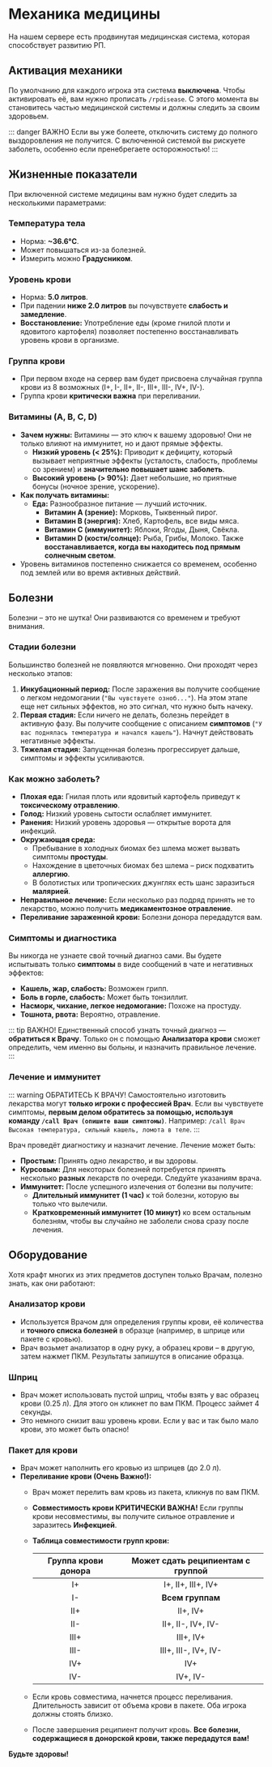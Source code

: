# Механика медицины

На нашем сервере есть продвинутая медицинская система, которая способствует развитию РП.

## Активация механики

По умолчанию для каждого игрока эта система **выключена**.
Чтобы активировать её, вам нужно прописать `/rpdisease`. С этого момента вы становитесь частью медицинской системы и должны следить за своим здоровьем.

::: danger ВАЖНО
Если вы уже болеете, отключить систему до полного выздоровления не получится. С включенной системой вы рискуете заболеть, особенно если пренебрегаете осторожностью!
:::

## Жизненные показатели

При включенной системе медицины вам нужно будет следить за несколькими параметрами:

### Температура тела
*   Норма: **~36.6°C**.
*   Может повышаться из-за болезней.
*   Измерить можно **Градусником**.

### Уровень крови
*   Норма: **5.0 литров**.
*   При падении **ниже 2.0 литров** вы почувствуете **слабость и замедление**.
*   **Восстановление:** Употребление еды (кроме гнилой плоти и ядовитого картофеля) позволяет постепенно восстанавливать уровень крови в организме.

### Группа крови
*   При первом входе на сервер вам будет присвоена случайная группа крови из 8 возможных (I+, I-, II+, II-, III+, III-, IV+, IV-).
*   Группа крови **критически важна** при переливании.

### Витамины (A, B, C, D)
*   **Зачем нужны:** Витамины — это ключ к вашему здоровью! Они не только влияют на иммунитет, но и дают прямые эффекты.
    *   **Низкий уровень (< 25%):** Приводит к дефициту, который вызывает неприятные эффекты (усталость, слабость, проблемы со зрением) и **значительно повышает шанс заболеть**.
    *   **Высокий уровень (> 90%):** Дает небольшие, но приятные бонусы (ночное зрение, ускорение).
*   **Как получать витамины:**
    *   **Еда:** Разнообразное питание — лучший источник.
        *   **Витамин A (зрение):** Морковь, Тыквенный пирог.
        *   **Витамин B (энергия):** Хлеб, Картофель, все виды мяса.
        *   **Витамин C (иммунитет):** Яблоки, Ягоды, Дыня, Свёкла.
        *   **Витамин D (кости/солнце):** Рыба, Грибы, Молоко. Также **восстанавливается, когда вы находитесь под прямым солнечным светом**.
*   Уровень витаминов постепенно снижается со временем, особенно под землей или во время активных действий.

## Болезни

Болезни – это не шутка! Они развиваются со временем и требуют внимания.

### Стадии болезни
Большинство болезней не появляются мгновенно. Они проходят через несколько этапов:
1.  **Инкубационный период:** После заражения вы получите сообщение о легком недомогании (`"Вы чувствуете озноб..."`). На этом этапе еще нет сильных эффектов, но это сигнал, что нужно быть начеку.
2.  **Первая стадия:** Если ничего не делать, болезнь перейдет в активную фазу. Вы получите сообщение с описанием **симптомов** (`"У вас поднялась температура и начался кашель"`). Начнут действовать негативные эффекты.
3.  **Тяжелая стадия:** Запущенная болезнь прогрессирует дальше, симптомы и эффекты усиливаются.

### Как можно заболеть?
*   **Плохая еда:** Гнилая плоть или ядовитый картофель приведут к **токсическому отравлению**.
*   **Голод:** Низкий уровень сытости ослабляет иммунитет.
*   **Ранения:** Низкий уровень здоровья — открытые ворота для инфекций.
*   **Окружающая среда:**
    *   Пребывание в холодных биомах без шлема может вызвать симптомы **простуды**.
    *   Нахождение в цветочных биомах без шлема – риск подхватить **аллергию**.
    *   В болотистых или тропических джунглях есть шанс заразиться **малярией**.
*   **Неправильное лечение:** Если несколько раз подряд принять не то лекарство, можно получить **медикаментозное отравление**.
*   **Переливание зараженной крови:** Болезни донора передадутся вам.

### Симптомы и диагностика
Вы никогда не узнаете свой точный диагноз сами. Вы будете испытывать только **симптомы** в виде сообщений в чате и негативных эффектов:

*   **Кашель, жар, слабость:** Возможен грипп.
*   **Боль в горле, слабость:** Может быть тонзиллит.
*   **Насморк, чихание, легкое недомогание:** Похоже на простуду.
*   **Тошнота, рвота:** Вероятно, отравление.

::: tip ВАЖНО!
Единственный способ узнать точный диагноз — **обратиться к Врачу**. Только он с помощью **Анализатора крови** сможет определить, чем именно вы больны, и назначить правильное лечение.
:::

### Лечение и иммунитет

::: warning ОБРАТИТЕСЬ К ВРАЧУ!
Самостоятельно изготовить лекарства могут **только игроки с профессией Врач**. Если вы чувствуете симптомы, **первым делом обратитесь за помощью, используя команду `/call Врач (опишите ваши симптомы)`**.
Например: `/call Врач Высокая температура, сильный кашель, ломота в теле`.
:::

Врач проведёт диагностику и назначит лечение. Лечение может быть:
*   **Простым:** Принять одно лекарство, и вы здоровы.
*   **Курсовым:** Для некоторых болезней потребуется принять несколько **разных** лекарств по очереди. Следуйте указаниям врача.
*   **Иммунитет:** После успешного излечения от болезни вы получите:
    *   **Длительный иммунитет (1 час)** к той болезни, которую вы только что вылечили.
    *   **Кратковременный иммунитет (10 минут)** ко всем остальным болезням, чтобы вы случайно не заболели снова сразу после лечения.

## Оборудование

Хотя крафт многих из этих предметов доступен только Врачам, полезно знать, как они работают:

### Анализатор крови
*   Используется Врачом для определения группы крови, её количества и **точного списка болезней** в образце (например, в шприце или пакете с кровью).
*   Врач возьмет анализатор в одну руку, а образец крови – в другую, затем нажмет ПКМ. Результаты запишутся в описание образца.

### Шприц
*   Врач может использовать пустой шприц, чтобы взять у вас образец крови (0.25 л). Для этого он кликнет по вам ПКМ. Процесс займет 4 секунды.
*   Это немного снизит ваш уровень крови. Если у вас и так было мало крови, это может быть опасно!

### Пакет для крови
*   Врач может наполнить его кровью из шприцев (до 2.0 л).
*   **Переливание крови (Очень Важно!):**
    *   Врач может перелить вам кровь из пакета, кликнув по вам ПКМ.
    *   **Совместимость крови КРИТИЧЕСКИ ВАЖНА!** Если группы крови несовместимы, вы получите сильное отравление и заразитесь **Инфекцией**.
    *   **Таблица совместимости групп крови:**

        | Группа крови донора | Может сдать реципиентам с группой |
        | :------------------: | :--------------------------------: |
        |          I+          |         I+, II+, III+, IV+         |
        |          I-          |         **Всем группам**           |
        |         II+          |             II+, IV+             |
        |         II-          |          II+, II-, IV+, IV-        |
        |         III+         |            III+, IV+             |
        |         III-         |         III+, III-, IV+, IV-       |
        |         IV+          |               IV+                |
        |         IV-          |             IV+, IV-             |

    *   Если кровь совместима, начнется процесс переливания. Длительность зависит от объема крови в пакете. Оба игрока должны стоять близко.
    *   После завершения реципиент получит кровь. **Все болезни, содержащиеся в донорской крови, также передадутся вам!**

**Будьте здоровы!**